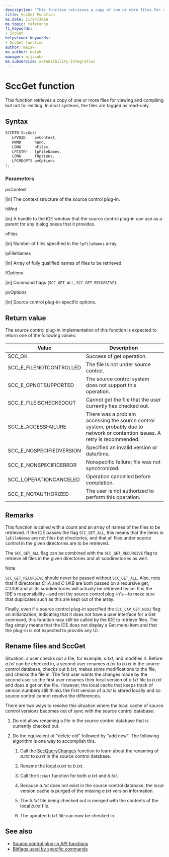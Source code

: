 ```yaml
---
description: "This function retrieves a copy of one or more files for viewing and compiling but not for editing."
title: SccGet Function
ms.date: 11/04/2016
ms.topic: reference
f1_keywords:
- SccGet
helpviewer_keywords:
- SccGet function
author: maiak
ms.author: maiak
manager: mijacobs
ms.subservice: extensibility-integration
---
```

# SccGet function

This function retrieves a copy of one or more files for viewing and compiling but not for editing. In most systems, the files are tagged as read-only.

## Syntax

```cpp
SCCRTN SccGet(
   LPVOID    pvContext,
   HWND      hWnd,
   LONG      nFiles,
   LPCSTR*   lpFileNames,
   LONG      fOptions,
   LPCMDOPTS pvOptions
);
```

### Parameters
 pvContext

[in] The context structure of the source control plug-in.

 hWnd

[in] A handle to the IDE window that the source control plug-in can use as a parent for any dialog boxes that it provides.

 nFiles

[in] Number of files specified in the `lpFileNames` array.

 lpFileNames

[in] Array of fully qualified names of files to be retrieved.

 fOptions

[in] Command flags (`SCC_GET_ALL`, `SCC_GET_RECURSIVE`).

 pvOptions

[in] Source control plug-in-specific options.

## Return value
 The source control plug-in implementation of this function is expected to return one of the following values:

|Value|Description|
|-----------|-----------------|
|SCC_OK|Success of get operation.|
|SCC_E_FILENOTCONTROLLED|The file is not under source control.|
|SCC_E_OPNOTSUPPORTED|The source control system does not support this operation.|
|SCC_E_FILEISCHECKEDOUT|Cannot get the file that the user currently has checked out.|
|SCC_E_ACCESSFAILURE|There was a problem accessing the source control system, probably due to network or contention issues. A retry is recommended.|
|SCC_E_NOSPECIFIEDVERSION|Specified an invalid version or date/time.|
|SCC_E_NONSPECIFICERROR|Nonspecific failure; file was not synchronized.|
|SCC_I_OPERATIONCANCELED|Operation cancelled before completion.|
|SCC_E_NOTAUTHORIZED|The user is not authorized to perform this operation.|

## Remarks
 This function is called with a count and an array of names of the files to be retrieved. If the IDE passes the flag `SCC_GET_ALL`, this means that the items in `lpFileNames` are not files but directories, and that all files under source control in the given directories are to be retrieved.

 The `SCC_GET_ALL` flag can be combined with the `SCC_GET_RECURSIVE` flag to retrieve all files in the given directories and all subdirectories as well.

> [!NOTE]
> `SCC_GET_RECURSIVE` should never be passed without `SCC_GET_ALL`. Also, note that if directories *C:\A* and *C:\A\B* are both passed on a recursive get, *C:\A\B* and all its subdirectories will actually be retrieved twice. It is the IDE's responsibility—and not the source control plug-in's—to make sure that duplicates such as this are kept out of the array.

 Finally, even if a source control plug-in specified the `SCC_CAP_GET_NOUI` flag on initialization, indicating that it does not have a user interface for a Get command, this function may still be called by the IDE to retrieve files. The flag simply means that the IDE does not display a Get menu item and that the plug-in is not expected to provide any UI.

## Rename files and SccGet
 Situation: a user checks out a file, for example, *a.txt*, and modifies it. Before *a.txt* can be checked in, a second user renames *a.txt* to *b.txt* in the source control database, checks out *b.txt*, makes some modifications to the file, and checks the file in. The first user wants the changes made by the second user so the first user renames their local version of *a.txt* file to *b.txt* and does a get on the file. However, the local cache that keeps track of version numbers still thinks the first version of *a.txt* is stored locally and so source control cannot resolve the differences.

 There are two ways to resolve this situation where the local cache of source control versions becomes out of sync with the source control database:

1. Do not allow renaming a file in the source control database that is currently checked out.

2. Do the equivalent of "delete old" followed by "add new". The following algorithm is one way to accomplish this.

    1. Call the [SccQueryChanges](../extensibility/sccquerychanges-function.md) function to learn about the renaming of *a.txt* to *b.txt* in the source control database.

    2. Rename the local *a.txt* to *b.txt*.

    3. Call the `SccGet` function for both *a.txt* and *b.txt*.

    4. Because *a.txt* does not exist in the source control database, the local version cache is purged of the missing *a.txt* version information.

    5. The *b.txt* file being checked out is merged with the contents of the local *b.txt* file.

    6. The updated *b.txt* file can now be checked in.

## See also
- [Source control plug-in API functions](../extensibility/source-control-plug-in-api-functions.md)
- [Bitflags used by specific commands](../extensibility/bitflags-used-by-specific-commands.md)
